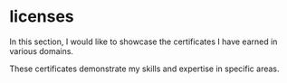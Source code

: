 # licenses
In this section, I would like to showcase the certificates I have earned in various domains. 

These certificates demonstrate my skills and expertise in specific areas.
